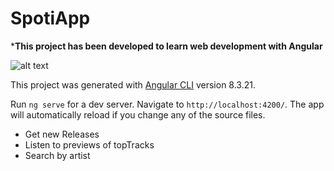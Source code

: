 # SpotiApp 

***This project has been developed to learn web development with Angular**

![alt text](https://developer.spotify.com/assets/branding-guidelines/logo@2x.png)

This project was generated with [Angular CLI](https://github.com/angular/angular-cli) version 8.3.21.

Run `ng serve` for a dev server. Navigate to `http://localhost:4200/`. The app will automatically reload if you change any of the source files.

- Get new Releases
- Listen to previews of topTracks
- Search by artist

